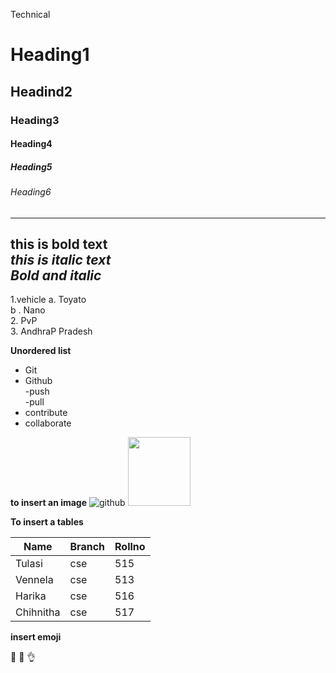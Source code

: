 Technical
# Heading1
## Headind2
### Heading3
#### Heading4
##### Heading5
###### Heading6
-------------------------------------------------------------
**this is bold text**  
*this is italic text*  
***Bold and italic***  
-------------------------------------------------------------------------

1.vehicle
  a. Toyato  
  b . Nano  
2. PvP    
3. AndhraP Pradesh  

**Unordered list**
* Git  
* Github    
  -push      
  -pull      
* contribute    
* collaborate  

**to insert an image**
![github](https://miro.medium.com/max/640/1*75jvBleoQfAZJc3sgTSPQA.jpeg)
<img src="https://miro.medium.com/max/640/1*75jvBleoQfAZJc3sgTSPQA.jpeg" height="110" width="100"/>

**To insert a tables**

Name|Branch|Rollno
-----|-----|------
Tulasi|cse|515
Vennela|cse|513
Harika|cse|516
Chihnitha|cse|517

**insert emoji**

:tada:
:bookmark:
:ok_hand:

